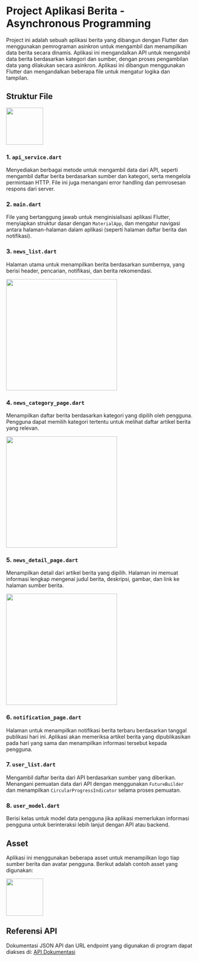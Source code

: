 # Project Aplikasi Berita - Asynchronous Programming

Project ini adalah sebuah aplikasi berita yang dibangun dengan Flutter dan menggunakan pemrograman asinkron untuk mengambil dan menampilkan data berita secara dinamis. Aplikasi ini mengandalkan API untuk mengambil data berita berdasarkan kategori dan sumber, dengan proses pengambilan data yang dilakukan secara asinkron. Aplikasi ini dibangun menggunakan Flutter dan mengandalkan beberapa file untuk mengatur logika dan tampilan.

## Struktur File

<img src="https://github.com/user-attachments/assets/6c2ee47a-305c-4405-8701-dac7f3064a6f" width="100"/>

### 1. **`api_service.dart`**
Menyediakan berbagai metode untuk mengambil data dari API, seperti mengambil daftar berita berdasarkan sumber dan kategori, serta mengelola permintaan HTTP. File ini juga menangani error handling dan pemrosesan respons dari server.

### 2. **`main.dart`**
File yang bertanggung jawab untuk menginisialisasi aplikasi Flutter, menyiapkan struktur dasar dengan `MaterialApp`, dan mengatur navigasi antara halaman-halaman dalam aplikasi (seperti halaman daftar berita dan notifikasi).

### 3. **`news_list.dart`**
Halaman utama untuk menampilkan berita berdasarkan sumbernya, yang berisi header, pencarian, notifikasi, dan berita rekomendasi.
   
<img src="https://github.com/user-attachments/assets/0f46a960-8139-4aca-9cda-d56088545e6a" width="300"/>

### 4. **`news_category_page.dart`**
Menampilkan daftar berita berdasarkan kategori yang dipilih oleh pengguna. Pengguna dapat memilih kategori tertentu untuk melihat daftar artikel berita yang relevan.

<img src="https://github.com/user-attachments/assets/d66d6056-82ed-44ca-9e9c-72bfb9c4e5a0" width="300"/>

### 5. **`news_detail_page.dart`**
Menampilkan detail dari artikel berita yang dipilih. Halaman ini memuat informasi lengkap mengenai judul berita, deskripsi, gambar, dan link ke halaman sumber berita.

<img src="https://github.com/user-attachments/assets/66855fc5-3da3-41a9-819b-b20d8c4c6f4c" width="300"/>

### 6. **`notification_page.dart`**
Halaman untuk menampilkan notifikasi berita terbaru berdasarkan tanggal publikasi hari ini. Aplikasi akan memeriksa artikel berita yang dipublikasikan pada hari yang sama dan menampilkan informasi tersebut kepada pengguna.

### 7. **`user_list.dart`**
Mengambil daftar berita dari API berdasarkan sumber yang diberikan. Menangani pemuatan data dari API dengan menggunakan `FutureBuilder` dan menampilkan `CircularProgressIndicator` selama proses pemuatan.

### 8. **`user_model.dart`**
Berisi kelas untuk model data pengguna jika aplikasi memerlukan informasi pengguna untuk berinteraksi lebih lanjut dengan API atau backend.

## Asset
Aplikasi ini menggunakan beberapa asset untuk menampilkan logo tiap sumber berita dan avatar pengguna. Berikut adalah contoh asset yang digunakan:

<img src="https://github.com/user-attachments/assets/3f02ef0a-9a7c-4806-b1f9-d49735524ad1" width="100"/>

## Referensi API
Dokumentasi JSON API dan URL endpoint yang digunakan di program dapat diakses di:
[API Dokumentasi](https://github.com/renomureza/api-berita-indonesia.git)
